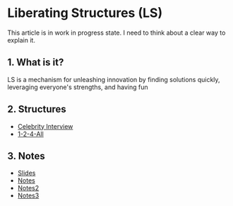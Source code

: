 <!-- numbers -->

# Liberating Structures (LS)
This article is in work in progress state. I need to think about a clear way to explain it.

## 1. What is it?
LS is a mechanism for unleashing innovation by finding solutions quickly, leveraging everyone's strengths, and having fun

## 2. Structures
* [Celebrity Interview](celebrity-interview/)
* [1-2-4-All](1-2-4-all/)

## 3. Notes
* [Slides](slides/)
* [Notes](notes/)
* [Notes2](notes2/)
* [Notes3](notes3/)
